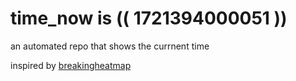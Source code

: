 # time_now is (( 1721394000051 ))

an automated repo that shows the currnent time

inspired by [breakingheatmap](https://github.com/breakingheatmap/breakingheatmap)